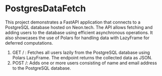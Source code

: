 # PostgresDataFetch
This project demonstrates a FastAPI application that connects to a PostgreSQL database hosted on Neon.tech. The API allows fetching and adding users to the database using efficient asynchronous operations. It also showcases the use of Polars for handling data with LazyFrame for deferred computations.
1) GET / : Fetches all users lazily from the PostgreSQL database using Polars LazyFrame. The endpoint returns the collected data as JSON.
2) POST /: Adds one or more users consisting of name and email address to the PostgreSQL database.
